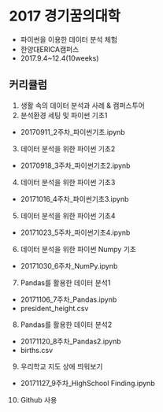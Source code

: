 # 2017 경기꿈의대학
- 파이썬을 이용한 데이터 분석 체험
- 한양대ERICA캠퍼스
- 2017.9.4~12.4(10weeks)
## 커리큘럼
1. 생활 속의 데이터 분석과 사례 & 캠퍼스투어
2. 분석환경 세팅 및 파이썬 기초1 
- 20170911_2주차_파이썬기초.ipynb
3. 데이터 분석을 위한 파이썬 기초2
- 20170918_3주차_파이썬기초2.ipynb
4. 데이터 분석을 위한 파이썬 기초3
- 20171016_4주차_파이썬기초3.ipynb
5. 데이터 분석을 위한 파이썬 기초4
- 20171023_5주차_파이썬기초4.ipynb
6. 데이터 분석을 위한 파이썬 Numpy 기초
- 20171030_6주차_NumPy.ipynb
7. Pandas를 활용한 데이터 분석1
- 20171106_7주차_Pandas.ipynb
- president_height.csv
8. Pandas를 활용한 데이터 분석2
- 20171120_8주차_Pandas2.ipynb
- births.csv
9. 우리학교 지도 상에 띄워보기
- 20171127_9주차_HighSchool Finding.ipynb
10. Github 사용
